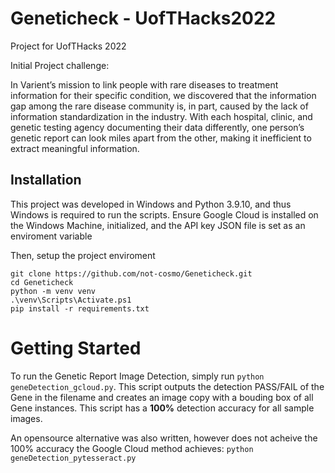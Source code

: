 # Geneticheck - UofTHacks2022
Project for UofTHacks 2022

Initial Project challenge:

In Varient’s mission to link people with rare diseases to treatment information for their
specific condition, we discovered that the information gap among the rare disease
community is, in part, caused by the lack of information standardization in the industry. With
each hospital, clinic, and genetic testing agency documenting their data differently, one
person’s genetic report can look miles apart from the other, making it inefficient to extract
meaningful information.

## Installation

This project was developed in Windows and Python 3.9.10, and thus Windows is required to run the scripts. Ensure Google Cloud is installed on the Windows Machine, initialized, and the API key JSON file is set as an enviroment variable

Then, setup the project enviroment

```
git clone https://github.com/not-cosmo/Geneticheck.git
cd Geneticheck
python -m venv venv
.\venv\Scripts\Activate.ps1
pip install -r requirements.txt
```
# Getting Started

To run the Genetic Report Image Detection, simply run `python geneDetection_gcloud.py`. This script outputs the detection PASS/FAIL of the Gene in the filename and creates an image copy with a bouding box of all Gene instances. This script has a **100%** detection accuracy for all sample images.

An opensource alternative was also written, however does not acheive the 100% accuracy the Google Cloud method achieves: `python geneDetection_pytesseract.py`
